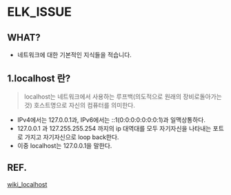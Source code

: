 # ELK_ISSUE

## WHAT?
+ 네트워크에 대한 기본적인 지식들을 적습니다.

## 1.localhost 란? 
> localhost는 네트워크에서 사용하는 루프백(의도적으로 원래의 장비로돌아가는 것) 호스트명으로 자신의 컴퓨터를 의미한다.

+ IPv4에서는 127.0.0.1과, IPv6에서는 ::1(0:0:0:0:0:0:0:1)과 일맥상통하다. 
+ 127.0.0.1 과 127.255.255.254 까지의 ip 대역대를 모두 자기자신을 나타내는 포트로 가지고 자기자신으로 loop back한다.
+ 이중 localhost는 127.0.0.1을 말한다.






## REF.
[wiki_localhost](https://ko.wikipedia.org/wiki/Localhost)